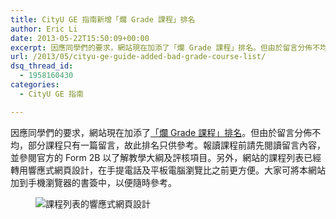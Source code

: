 ```yaml
---
title: CityU GE 指南新增「爛 Grade 課程」排名
author: Eric Li
date: 2013-05-22T15:50:09+00:00
excerpt: 因應同學們的要求，網站現在加添了「爛 Grade 課程」排名。但由於留言分佈不均，部分課程只有一篇留言，故此排名只供參考。
url: /2013/05/cityu-ge-guide-added-bad-grade-course-list/
dsq_thread_id:
  - 1958160430
categories:
  - CityU GE 指南

---
```

因應同學們的要求，網站現在加添了[「爛 Grade 課程」排名][1]。但由於留言分佈不均，部分課程只有一篇留言，故此排名只供參考。報讀課程前請先閱讀留言內容，並參閱官方的 Form 2B 以了解教學大綱及評核項目。另外，網站的課程列表已經轉用響應式網頁設計，在手提電話及平板電腦瀏覽比之前更方便。大家可將本網站加到手機瀏覽器的書簽中，以便隨時參考。<figure id="attachment_623" style="width: 337px" class="wp-caption aligncenter">


![課程列表的響應式網頁設計](Screenshot_2013-05-22-23-32-25.png)

 [1]: http://cityuge.swiftzer.net/